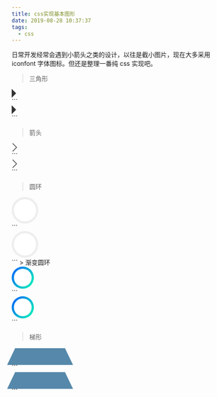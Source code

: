 ```yaml
---
title: css实现基本图形
date: 2019-08-28 10:37:37
tags:
  - css
---
```


日常开发经常会遇到小箭头之类的设计，以往是截小图片，现在大多采用 iconfont 字体图标。但还是整理一番纯 css 实现吧。

<!-- more -->

> 三角形

<style>
.trangle {
  width: 0;
  height: 0;
  border: 10px solid transparent;
  border-left-color: #333;
}
</style>
<div class="trangle"></div>
```
<style>
.trangle {
  width: 0;
  height: 0;
  border: 10px solid transparent;
  border-left-color: #333;
}
</style>
<div class="trangle"></div>
```

> 箭头

<style>
.arrow {
  position: relative;
  height: 20px;
}
.arrow:before,
.arrow:after {
  position: absolute;
  content: '';
  border: 10px solid transparent;
  border-left-color: #fff;
}
.arrow:before {
  left: 2px;
  border-left-color: #333;
}
</style>
<div class="arrow"></div>
```
<style>
.arrow {
  position: relative;
  height: 20px;
}
.arrow:before,
.arrow:after {
  position: absolute;
  content: '';
  border: 10px solid transparent;
  border-left-color: #fff;
}
.arrow:before {
  left: 2px;
  border-left-color: #333;
}
</style>
<div class="arrow"></div>
```

> 圆环

<style>
.ring1 {
  width: 50px;
  height: 50px;
  background-color: #fff;
  border-radius: 50%;
  border: 5px solid #eee;
}
</style>
<div class="ring1"></div>
```
<style>
.ring1 {
  width: 50px;
  height: 50px;
  background-color: #fff;
  border-radius: 50%;
  border: 5px solid #eee; 
}
</style>
<div class="ring1"></div>
```
> 渐变圆环

<style>
.ring2 {
  width: 50px;
  height: 50px;
  border-radius: 50%;
  border: 5px solid transparent;
  background-origin: border-box;
  background-clip: content-box, border-box;
  background-size: cover;
  box-sizing: border-box;
  background-image: linear-gradient(to bottom right, #fff, #fff),
    linear-gradient(126deg, #0059ff 0%, #00ffb2 100%);
}
</style>
<div class="ring2"></div>
```
<style>
.ring2 {
  width: 50px;
  height: 50px;
  border-radius: 50%;
  border: 5px solid transparent;
  background-origin: border-box;
  background-clip: content-box, border-box;
  background-size: cover;
  box-sizing: border-box;
  background-image: linear-gradient(to bottom right, #fff, #fff),
    linear-gradient(126deg, #0059ff 0%, #00ffb2 100%);
}
</style>
<div class="ring2"></div>
```

> 梯形

<style>
.trapezoid {
  width: 100px;
  height: 25px;
  padding: 0.5em 1em 0.35em;
  position: relative;
  color: #fff;
}

.trapezoid::before {
  content: '';
  position: absolute;
  top: 0;
  left: 0;
  right: 0;
  bottom: 0;
  z-index: -1;
  background: #58a;
  transform: perspective(0.5em) rotateX(3deg);
}
</style>
<div class="trapezoid"></div> 
```
<style>
.trapezoid {
  width: 100px;
  height: 25px;
  padding: 0.5em 1em 0.35em;
  position: relative;
  color: #fff;
}
.trapezoid::before {
  content: '';
  position: absolute;
  top: 0;
  left: 0;
  right: 0;
  bottom: 0;
  z-index: -1;
  background: #58a;
  transform: perspective(0.5em) rotateX(3deg);
}
</style>
<div class="trapezoid"></div> 
```
